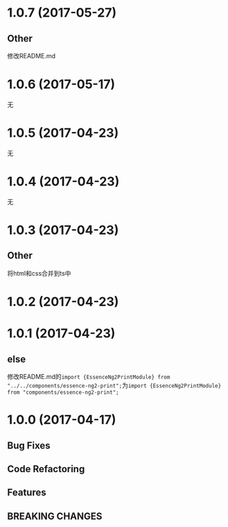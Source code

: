 # 1.0.7 (2017-05-27)

## Other

修改README.md

# 1.0.6 (2017-05-17)

无

# 1.0.5 (2017-04-23)

无

# 1.0.4 (2017-04-23)

无

# 1.0.3 (2017-04-23)

## Other

将html和css合并到ts中

# 1.0.2 (2017-04-23)

# 1.0.1 (2017-04-23)

## else

修改README.md的`import {EssenceNg2PrintModule} from "../../components/essence-ng2-print";`为`import {EssenceNg2PrintModule} from "components/essence-ng2-print";`

# 1.0.0 (2017-04-17)

## Bug Fixes

## Code Refactoring

## Features

## BREAKING CHANGES
